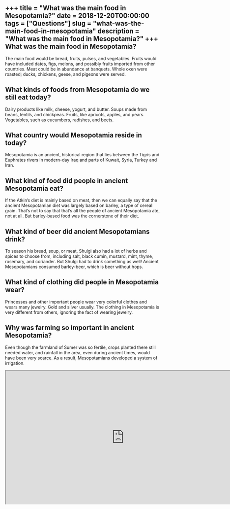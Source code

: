 +++
title = "What was the main food in Mesopotamia?"
date = 2018-12-20T00:00:00
tags = ["Questions"]
slug = "what-was-the-main-food-in-mesopotamia"
description = "What was the main food in Mesopotamia?"
+++
What was the main food in Mesopotamia?
--------------------------------------

The main food would be bread, fruits, pulses, and vegetables. Fruits would have included dates, figs, melons, and possibly fruits imported from other countries. Meat could be in abundance at banquets. Whole oxen were roasted; ducks, chickens, geese, and pigeons were served.

What kinds of foods from Mesopotamia do we still eat today?
-----------------------------------------------------------

Dairy products like milk, cheese, yogurt, and butter. Soups made from beans, lentils, and chickpeas. Fruits, like apricots, apples, and pears. Vegetables, such as cucumbers, radishes, and beets.

What country would Mesopotamia reside in today?
-----------------------------------------------

Mesopotamia is an ancient, historical region that lies between the Tigris and Euphrates rivers in modern-day Iraq and parts of Kuwait, Syria, Turkey and Iran.

What kind of food did people in ancient Mesopotamia eat?
--------------------------------------------------------

If the Atkin’s diet is mainly based on meat, then we can equally say that the ancient Mesopotamian diet was largely based on barley, a type of cereal grain. That’s not to say that that’s all the people of ancient Mesopotamia ate, not at all. But barley-based food was the cornerstone of their diet.

What kind of beer did ancient Mesopotamians drink?
--------------------------------------------------

To season his bread, soup, or meat, Shulgi also had a lot of herbs and spices to choose from, including salt, black cumin, mustard, mint, thyme, rosemary, and coriander. But Shulgi had to drink something as well! Ancient Mesopotamians consumed barley-beer, which is beer without hops.

What kind of clothing did people in Mesopotamia wear?
-----------------------------------------------------

Princesses and other important people wear very colorful clothes and wears many jewelry. Gold and silver usually. The clothing in Mesopotamia is very different from others, ignoring the fact of wearing jewelry.

Why was farming so important in ancient Mesopotamia?
----------------------------------------------------

Even though the farmland of Sumer was so fertile, crops planted there still needed water, and rainfall in the area, even during ancient times, would have been very scarce. As a result, Mesopotamians developed a system of irrigation.

<iframe allow="accelerometer; autoplay; clipboard-write; encrypted-media; gyroscope; picture-in-picture" allowfullscreen="" class="__youtube_prefs__  epyt-is-override  no-lazyload" data-no-lazy="1" data-origheight="433" data-origwidth="770" data-skipgform_ajax_framebjll="" height="433" id="_ytid_33612" loading="lazy" src="https://www.youtube.com/embed/7IYYhoO-hiY?enablejsapi=1&autoplay=0&cc_load_policy=0&cc_lang_pref=&iv_load_policy=1&loop=0&modestbranding=0&rel=1&fs=1&playsinline=0&autohide=2&theme=dark&color=red&controls=1&" title="YouTube player" width="770"></iframe>